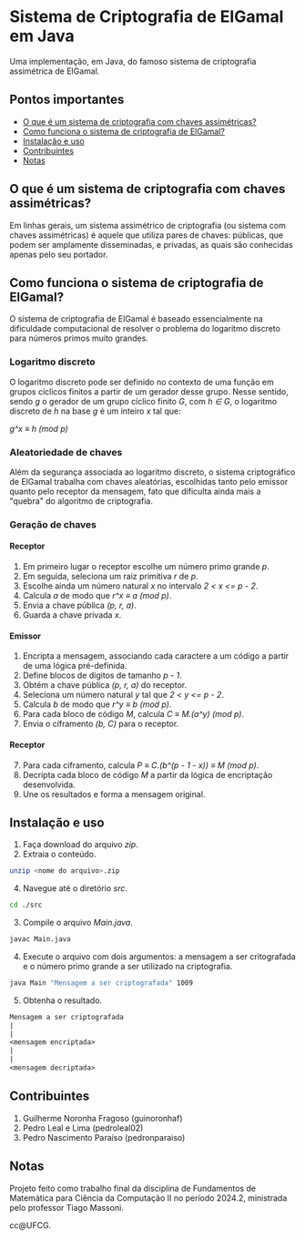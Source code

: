 # Sistema de Criptografia de ElGamal em Java

Uma implementação, em Java, do famoso sistema de criptografia assimétrica de ElGamal.

## Pontos importantes
- [O que é um sistema de criptografia com chaves assimétricas?](#assimetricas)
- [Como funciona o sistema de criptografia de ElGamal?](#elgamal)
- [Instalação e uso](#instalacao)
- [Contribuintes](#contribuintes)
- [Notas](#notas)

## O que é um sistema de criptografia com chaves assimétricas?
Em linhas gerais, um sistema assimétrico de criptografia (ou sistema com chaves assimétricas) é aquele que utiliza pares de chaves: públicas,
que podem ser amplamente disseminadas, e privadas, as quais são conhecidas apenas pelo seu portador.

## Como funciona o sistema de criptografia de ElGamal?
O sistema de criptografia de ElGamal é baseado essencialmente na dificuldade computacional de resolver o problema do logaritmo discreto para números primos muito grandes.
### Logaritmo discreto
O logaritmo discreto pode ser definido no contexto de uma função em grupos cíclicos finitos a partir de um gerador desse grupo. Nesse sentido, sendo *g* o gerador de um grupo
cíclico finito *G*, com *h ∈ G*, o logaritmo discreto de *h* na base *g* é um inteiro *x* tal que:

*g^x ≡ h (mod p)*
### Aleatoriedade de chaves
Além da segurança associada ao logaritmo discreto, o sistema criptográfico de ElGamal trabalha com chaves aleatórias, escolhidas tanto pelo emissor quanto pelo receptor da mensagem,
fato que dificulta ainda mais a "quebra" do algoritmo de criptografia.
### Geração de chaves
#### Receptor
  1. Em primeiro lugar o receptor escolhe um número primo grande *p*.
  2. Em seguida, seleciona um raiz primitiva *r* de *p*.
  3. Escolhe ainda um número natural *x* no intervalo *2 < x <= p - 2*.
  4. Calcula *a* de modo que *r^x ≡ a (mod p)*.
  5. Envia a chave pública *(p, r, a)*.
  6. Guarda a chave privada *x*.
#### Emissor
  1. Encripta a mensagem, associando cada caractere a um código a partir de uma lógica pré-definida.
  2. Define blocos de dígitos de tamanho *p - 1*.
  3. Obtém a chave pública *(p, r, a)* do receptor.
  4. Seleciona um número natural *y* tal que *2 < y <= p - 2*.
  5. Calcula *b* de modo que *r^y ≡ b (mod p)*.
  6. Para cada bloco de código *M*, calcula *C ≡ M.(a^y) (mod p)*.
  7. Envia o ciframento *(b, C)* para o receptor.
#### Receptor
  7. Para cada ciframento, calcula *P ≡ C.(b^(p - 1 - x)) ≡ M (mod p)*.
  8. Decripta cada bloco de código *M* a partir da lógica de encriptação desenvolvida.
  9. Une os resultados e forma a mensagem original.

## Instalação e uso
1. Faça download do arquivo *zip*.
2. Extraia o conteúdo.
```bash
unzip <nome do arquivo>.zip
```
4. Navegue até o diretório *src*.
```bash
cd ./src
```
3. Compile o arquivo *Main.java*.
```bash
javac Main.java
```
4. Execute o arquivo com dois argumentos: a mensagem a ser critografada e o número primo grande a ser utilizado na criptografia.
```bash
java Main "Mensagem a ser criptografada" 1009
```
5. Obtenha o resultado.
```txt
Mensagem a ser criptografada
|
|
<mensagem encriptada>
|
|
<mensagem decriptada>
```

## Contribuintes
1. Guilherme Noronha Fragoso (guinoronhaf)
2. Pedro Leal e Lima (pedroleal02)
3. Pedro Nascimento Paraíso (pedronparaiso)

## Notas
Projeto feito como trabalho final da disciplina de Fundamentos de Matemática para Ciência da Computação II no período 2024.2, ministrada pelo professor Tiago Massoni.

cc@UFCG.
